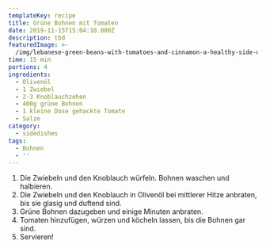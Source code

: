 ```yaml
---
templateKey: recipe
title: Grüne Bohnen mit Tomaten
date: 2019-11-15T15:04:10.000Z
description: tbd
featuredImage: >-
  /img/lebanese-green-beans-with-tomatoes-and-cinnamon-a-healthy-side-dish-recipe.jpg
time: 15 min
portions: 4
ingredients:
  - Olivenöl
  - 1 Zwiebel
  - 2-3 Knoblauchzehen
  - 400g grüne Bohnen
  - 1 kleine Dose gehackte Tomate
  - Salze
category:
  - sidedishes
tags:
  - Bohnen
  - ''
---
```

1. Die Zwiebeln und den Knoblauch würfeln. Bohnen waschen und halbieren.
2. Die Zwiebeln und den Knoblauch in Olivenöl bei mittlerer Hitze anbraten, bis sie glasig und duftend sind. 
3. Grüne Bohnen dazugeben und einige Minuten anbraten.
4. Tomaten hinzufügen, würzen und köcheln lassen, bis die Bohnen gar sind.
5. Servieren!
